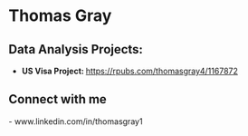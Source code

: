 <h1> Thomas Gray </h1>

<h2> Data Analysis Projects: </h2>

 - <b> US Visa Project: </b> https://rpubs.com/thomasgray4/1167872



<h2> Connect with me </h2>
- www.linkedin.com/in/thomasgray1 



